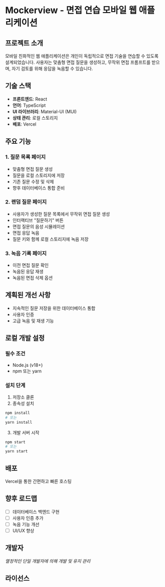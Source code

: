# Mockerview - 면접 연습 모바일 웹 애플리케이션

## 프로젝트 소개

모바일 친화적인 웹 애플리케이션은 개인이 독립적으로 면접 기술을 연습할 수 있도록 설계되었습니다. 사용자는 맞춤형 면접 질문을 생성하고, 무작위 면접 프롬프트를 받으며, 자기 검토를 위해 응답을 녹음할 수 있습니다.

## 기술 스택

-   **프론트엔드**: React
-   **언어**: TypeScript
-   **UI 라이브러리**: Material-UI (MUI)
-   **상태 관리**: 로컬 스토리지
-   **배포**: Vercel

## 주요 기능

### 1. 질문 목록 페이지

-   맞춤형 면접 질문 생성
-   질문을 로컬 스토리지에 저장
-   기존 질문 수정 및 삭제
-   향후 데이터베이스 통합 준비

### 2. 랜덤 질문 페이지

-   사용자가 생성한 질문 목록에서 무작위 면접 질문 생성
-   인터랙티브 "질문하기" 버튼
-   면접 질문의 음성 시뮬레이션
-   면접 응답 녹음
-   질문 키와 함께 로컬 스토리지에 녹음 저장

### 3. 녹음 기록 페이지

-   이전 면접 질문 확인
-   녹음된 응답 재생
-   녹음된 면접 삭제 옵션

## 계획된 개선 사항

-   지속적인 질문 저장을 위한 데이터베이스 통합
-   사용자 인증
-   고급 녹음 및 재생 기능

## 로컬 개발 설정

### 필수 조건

-   Node.js (v18+)
-   npm 또는 yarn

### 설치 단계

1. 저장소 클론
2. 종속성 설치

```bash
npm install
# 또는
yarn install
```

3. 개발 서버 시작

```bash
npm start
# 또는
yarn start
```

## 배포

Vercel을 통한 간편하고 빠른 호스팅

## 향후 로드맵

-   [ ] 데이터베이스 백엔드 구현
-   [ ] 사용자 인증 추가
-   [ ] 녹음 기능 개선
-   [ ] UI/UX 향상

## 개발자

_열정적인 단일 개발자에 의해 개발 및 유지 관리_

## 라이선스
